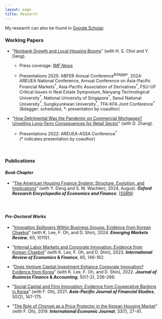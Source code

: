 ```yaml
---
layout: page
title: Research
---
```


<!---
My research interests lie in real estate finance, urban economics, and corporate finance.
 My research can also be found in [Google Scholar](https://scholar.google.com/citations?user=yoon09269).
-->

My research can also be found in [Google Scholar](https://scholar.google.com/citations?user=jjDsVq8AAAAJ&hl=en).

### Working Papers 
 
- “[Nonbank Growth and Local Housing Booms](https://papers.ssrn.com/sol3/papers.cfm?abstract_id=4746656)” (with H. S. Choi and Y. Deng).  

  - Press coverage: [_IMF News_](https://www.insidemortgagefinance.com/articles/230744-more-nonbank-lending-democratizes-home-price-inflation?v=preview)
    
  - Presentations 2025: ABFER Annual Conference<sup>&dagger</sup>, 2024: AREUEA National Conference, Annual Conference on Asia-Pacific Financial Markets<sup>\*</sup>, Asia-Pacific Association of Derivatives<sup>\*</sup>, FSU-UF Critical Issues in Real Estate Symposium, Nanyang Technological University<sup>\*</sup>, National University of Singapore<sup>\*</sup>, Seoul National University<sup>\*</sup>, Sungkyunkwan University<sup>\*</sup>, TFA-KFA Joint Conference<sup>\*</sup> <br> (&dagger: scheduled, \*: presentation by coauthor)


- “[How Detrimental Was the Pandemic on Commercial Mortgages? Unveiling Long-Term Consequences for Retail Sector](https://papers.ssrn.com/sol3/papers.cfm?abstract_id=4714155)” (with D. Zhang).

  - Presentations 2022: AREUEA-ASSA Conference<sup>\*</sup> <br> (\* indicates presentation by coauthor) 

<br/>

### Publications


#### _Book Chapter_
 
- “[The American Housing Finance System: Structure, Evolution, and Implications](https://oxfordre.com/economics/display/10.1093/acrefore/9780190625979.001.0001/acrefore-9780190625979-e-924)” (with Y. Deng and S. M. Wachter), 2024, August. **_Oxford Research Encyclopedia of Economics and Finance_**. [[SSRN](https://papers.ssrn.com/sol3/papers.cfm?abstract_id=4750853)]

   <!-- - Office Hour: 1:00 pm - 2:00 pm, Tuesdays and Thursdays -->


#### 　
#### _Pre-Doctoral Works_
 
- “[Innovation Spillovers Within Business Groups: Evidence from Korean Chaebol](https://www.sciencedirect.com/science/article/pii/S1566014124000463)” (with K. Lee, F. Oh, and D. Shin), 2024. **_Emerging Markets Review_**, 60, 101151.

- “[Internal Labor Markets and Corporate Innovation: Evidence from Korean Chaebol](https://doi.org/10.1016/j.iref.2023.01.019)” (with K. Lee, F. Oh, and D. Shin), 2023. **_International Review of Economics_ & _Finance_**, 85, 146-162.

- “[Does Venture Capital Investment Enhance Corporate Innovation? Evidence from Korea](https://onlinelibrary.wiley.com/doi/full/10.1111/jbfa.12618)” (with K. Lee, F. Oh, and D. Shin), 2022. **_Journal of Business Finance_ & _Accounting_**, 50(1-2), 236–266.

- “[Social Capital and Firm Innovation: Evidence from Cooperative Banking in Korea](https://onlinelibrary.wiley.com/doi/full/10.1111/ajfs.12333)” (with F. Oh), 2021. **_Asia-Pacific Journal of Financial Studies_**, 50(2), 147-175.

- “[The Role of Chonsei as a Price Protector in the Korean Housing Market](https://www.tandfonline.com/doi/abs/10.1080/10168737.2019.1570300)” (with F. Oh), 2019. **_International Economic Journal_**, 33(1), 27-41. 
